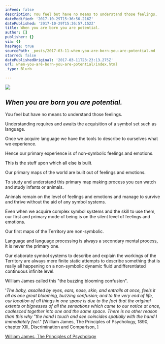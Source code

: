 ```yaml
---
inFeed: false
description: You feel but have no means to understand those feelings.
dateModified: '2017-10-29T15:36:56.216Z'
datePublished: '2017-10-29T15:36:57.152Z'
title: When you are born you are potential.
author: []
publisher: {}
via: {}
hasPage: true
sourcePath: _posts/2017-03-11-when-you-are-born-you-are-potential.md
starred: false
datePublishedOriginal: '2017-03-11T23:23:13.275Z'
url: when-you-are-born-you-are-potential/index.html
_type: Blurb

---
```

![](https://the-grid-user-content.s3-us-west-2.amazonaws.com/2eb5ab68-7d20-43d2-b0b7-e76d0adab3c4.jpg)

## _When you are born you are potential._

You feel but have no means to understand those feelings.

Understanding requires and awaits the acquisition of a symbol set such as language.

Once we acquire language we have the tools to describe to ourselves what we experience.

Hence our primary experience is of non-symbolic feelings and emotions.

This is the stuff upon which all else is built.

Our primary maps of the world are built out of feelings and emotions.

To study and understand this primary map making process you can watch and study infants or animals.

Animals remain on the level of feelings and emotions and manage to survive and thrive without the aid of any symbol systems.

Even when we acquire complex symbol systems and the skill to use them, our first and primary mode of being is on the silent level of feelings and emotions.

Our first maps of the Territory are non-symbolic.

Language and language processing is always a secondary mental process, it is never the primary one.

Our elaborate symbol systems to describe and explain the workings of the Territory are always mere finite static attempts to describe something that is really all happening on a non-symbolic dynamic fluid undifferentiated continuous infinite level.

William James called this "the buzzing blooming confusion".

'_The baby, assailed by eyes, ears, nose, skin, and entrails at once, feels it all as one great blooming, buzzing confusion; and to the very end of life, our location of all things in one space is due to the fact that the original extents or bignesses of all the sensations which came to our notice at once, coalesced together into one and the same space. There is no other reason than this why "the hand I touch and see coincides spatially with the hand I immediately feel_." \[William James, The Principles of Psychology, 1890, chapter XIII, Discrimination and Comparison, \]

[William James, The Principles of Psychology][0]

[0]: http://psychclassics.yorku.ca/James/Principles/prin13.htm